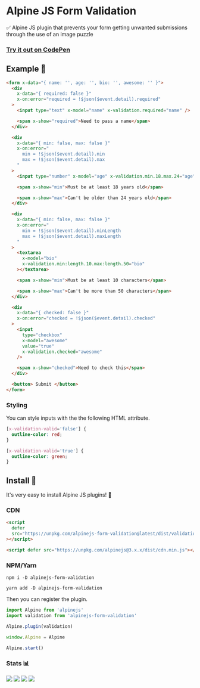 # Alpine JS Form Validation

✅ Alpine JS plugin that prevents your form getting unwanted submissions through the use of an image puzzle

### [Try it out on CodePen](https://codepen.io/markmead/full/zYWNmwZ)

## Example 👀

```html
<form x-data="{ name: '', age: '', bio: '', awesome: '' }">
  <div
    x-data="{ required: false }"
    x-on:error="required = !$json($event.detail).required"
  >
    <input type="text" x-model="name" x-validation.required="name" />

    <span x-show="required">Need to pass a name</span>
  </div>

  <div
    x-data="{ min: false, max: false }"
    x-on:error="
      min = !$json($event.detail).min
      max = !$json($event.detail).max
    "
  >
    <input type="number" x-model="age" x-validation.min.18.max.24="age" />

    <span x-show="min">Must be at least 18 years old</span>

    <span x-show="max">Can't be older than 24 years old</span>
  </div>

  <div
    x-data="{ min: false, max: false }"
    x-on:error="
      min = !$json($event.detail).minLength
      max = !$json($event.detail).maxLength
    "
  >
    <textarea
      x-model="bio"
      x-validation.min:length.10.max:length.50="bio"
    ></textarea>

    <span x-show="min">Must be at least 10 characters</span>

    <span x-show="max">Can't be more than 50 characters</span>
  </div>

  <div
    x-data="{ checked: false }"
    x-on:error="checked = !$json($event.detail).checked"
  >
    <input
      type="checkbox"
      x-model="awesome"
      value="true"
      x-validation.checked="awesome"
    />

    <span x-show="checked">Need to check this</span>
  </div>

  <button> Submit </button>
</form>
```

### Styling

You can style inputs with the the following HTML attribute.

```css
[x-validation-valid='false'] {
  outline-color: red;
}

[x-validation-valid='true'] {
  outline-color: green;
}
```

## Install 🌟

It's very easy to install Alpine JS plugins! 🙌

### CDN

```html
<script
  defer
  src="https://unpkg.com/alpinejs-form-validation@latest/dist/validation.min.js"
></script>

<script defer src="https://unpkg.com/alpinejs@3.x.x/dist/cdn.min.js"></script>
```

### NPM/Yarn

```shell
npm i -D alpinejs-form-validation

yarn add -D alpinejs-form-validation
```

Then you can register the plugin.

```js
import Alpine from 'alpinejs'
import validation from 'alpinejs-form-validation'

Alpine.plugin(validation)

window.Alpine = Alpine

Alpine.start()
```

### Stats 📊

![](https://img.shields.io/bundlephobia/min/alpinejs-form-validation)
![](https://img.shields.io/npm/v/alpinejs-form-validation)
![](https://img.shields.io/npm/dt/alpinejs-form-validation)
![](https://img.shields.io/github/license/markmead/alpinejs-form-validation)
